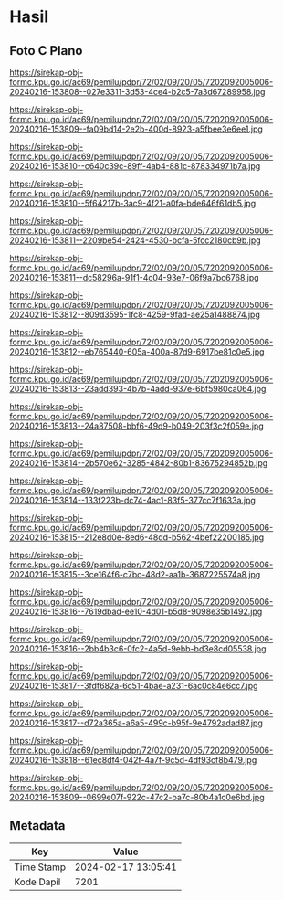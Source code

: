 # Hasil

## Foto C Plano

https://sirekap-obj-formc.kpu.go.id/ac69/pemilu/pdpr/72/02/09/20/05/7202092005006-20240216-153808--027e3311-3d53-4ce4-b2c5-7a3d67289958.jpg

https://sirekap-obj-formc.kpu.go.id/ac69/pemilu/pdpr/72/02/09/20/05/7202092005006-20240216-153809--fa09bd14-2e2b-400d-8923-a5fbee3e6ee1.jpg

https://sirekap-obj-formc.kpu.go.id/ac69/pemilu/pdpr/72/02/09/20/05/7202092005006-20240216-153810--c640c39c-89ff-4ab4-881c-878334971b7a.jpg

https://sirekap-obj-formc.kpu.go.id/ac69/pemilu/pdpr/72/02/09/20/05/7202092005006-20240216-153810--5f64217b-3ac9-4f21-a0fa-bde646f61db5.jpg

https://sirekap-obj-formc.kpu.go.id/ac69/pemilu/pdpr/72/02/09/20/05/7202092005006-20240216-153811--2209be54-2424-4530-bcfa-5fcc2180cb9b.jpg

https://sirekap-obj-formc.kpu.go.id/ac69/pemilu/pdpr/72/02/09/20/05/7202092005006-20240216-153811--dc58296a-91f1-4c04-93e7-06f9a7bc6768.jpg

https://sirekap-obj-formc.kpu.go.id/ac69/pemilu/pdpr/72/02/09/20/05/7202092005006-20240216-153812--809d3595-1fc8-4259-9fad-ae25a1488874.jpg

https://sirekap-obj-formc.kpu.go.id/ac69/pemilu/pdpr/72/02/09/20/05/7202092005006-20240216-153812--eb765440-605a-400a-87d9-6917be81c0e5.jpg

https://sirekap-obj-formc.kpu.go.id/ac69/pemilu/pdpr/72/02/09/20/05/7202092005006-20240216-153813--23add393-4b7b-4add-937e-6bf5980ca064.jpg

https://sirekap-obj-formc.kpu.go.id/ac69/pemilu/pdpr/72/02/09/20/05/7202092005006-20240216-153813--24a87508-bbf6-49d9-b049-203f3c2f059e.jpg

https://sirekap-obj-formc.kpu.go.id/ac69/pemilu/pdpr/72/02/09/20/05/7202092005006-20240216-153814--2b570e62-3285-4842-80b1-83675294852b.jpg

https://sirekap-obj-formc.kpu.go.id/ac69/pemilu/pdpr/72/02/09/20/05/7202092005006-20240216-153814--133f223b-dc74-4ac1-83f5-377cc7f1633a.jpg

https://sirekap-obj-formc.kpu.go.id/ac69/pemilu/pdpr/72/02/09/20/05/7202092005006-20240216-153815--212e8d0e-8ed6-48dd-b562-4bef22200185.jpg

https://sirekap-obj-formc.kpu.go.id/ac69/pemilu/pdpr/72/02/09/20/05/7202092005006-20240216-153815--3ce164f6-c7bc-48d2-aa1b-3687225574a8.jpg

https://sirekap-obj-formc.kpu.go.id/ac69/pemilu/pdpr/72/02/09/20/05/7202092005006-20240216-153816--7619dbad-ee10-4d01-b5d8-9098e35b1492.jpg

https://sirekap-obj-formc.kpu.go.id/ac69/pemilu/pdpr/72/02/09/20/05/7202092005006-20240216-153816--2bb4b3c6-0fc2-4a5d-9ebb-bd3e8cd05538.jpg

https://sirekap-obj-formc.kpu.go.id/ac69/pemilu/pdpr/72/02/09/20/05/7202092005006-20240216-153817--3fdf682a-6c51-4bae-a231-6ac0c84e6cc7.jpg

https://sirekap-obj-formc.kpu.go.id/ac69/pemilu/pdpr/72/02/09/20/05/7202092005006-20240216-153817--d72a365a-a6a5-499c-b95f-9e4792adad87.jpg

https://sirekap-obj-formc.kpu.go.id/ac69/pemilu/pdpr/72/02/09/20/05/7202092005006-20240216-153818--61ec8df4-042f-4a7f-9c5d-4df93cf8b479.jpg

https://sirekap-obj-formc.kpu.go.id/ac69/pemilu/pdpr/72/02/09/20/05/7202092005006-20240216-153809--0699e07f-922c-47c2-ba7c-80b4a1c0e6bd.jpg


## Metadata

| Key        | Value               |
| ---------- | ------------------- |
| Time Stamp | 2024-02-17 13:05:41 |
| Kode Dapil | 7201                |



